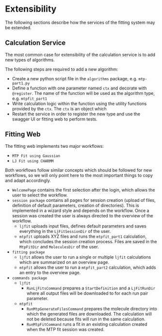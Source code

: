 # Extensibility #

The following sections describe how the services of the fitting system may be extended.

## Calculation Service ##

The most common case for extensibility of the calculation service is to add new types of algorithms. 

The following steps are required to add a new algorithm:
* Create a new python script file in the `algorithms` package, e.g. `mtp-part1.py`
* Define a function with one parameter named `ctx` and decorate with `@register`. The name of the function will be used as the algorithm type, e.g. `mtpfit_part1`
* Write calculation logic within the function using the utility functions provided by the `ctx`. The `ctx` is an object which 
* Restart the service in order to register the new type and use the swagger UI or fitting web to perform tests.

## Fitting Web ##

The fitting web implements two major workflows:
- `MTP Fit using Gaussian`
- `LJ Fit using CHARMM`

Both workflows follow similar concepts which should be followed for new workflows, so we will only point here to the most important things to copy and adapt accordingly.

- `WelcomePage` contains the first selection after the login, which allows the user to select the workflow.
- `session package` contains all pages for session creation (upload of files, definition of default parameters, creation of directories). This is implemented in a wizard style and depends on the workflow. Once a session was created the user is always directed to the overview of the workflow.
  - `ljfit` uploads input files, defines default parameters and saves everything in the `LjFitSessionDir` of the user.
  - `mtpfit` uploads XYZ files and runs the `mtpfit_part1` calculation, which concludes the session creation process. Files are saved in the `MtpFitDir` and `MoleculesDir` of the user.
- `fitting package`
  - `ljfit` allows the user to run a single or multiple `ljfit` calculations which are summarized on an overview page.
  - `mtpfit` allows the user to run a `mtpfit_part2` calculation, which adds an entry to the overview page.
- `commands package`
  - `ljfit` 
    - `RunLjFitsCommand` prepares a `StartDefinition` and a `LjFitRunDir` where all output files will be downloaded to for each run pair parameter.
  - `mtpfit`
    - `RunMtpGenerateFilesCommand` prepares the molecule directory into which the generated files are downloaded. The calculation will not be deleted because fits will run in the same calculation.
    - `RunMtpFitCommand` runs a fit in an existing calculation created when the MTP fit session was created.